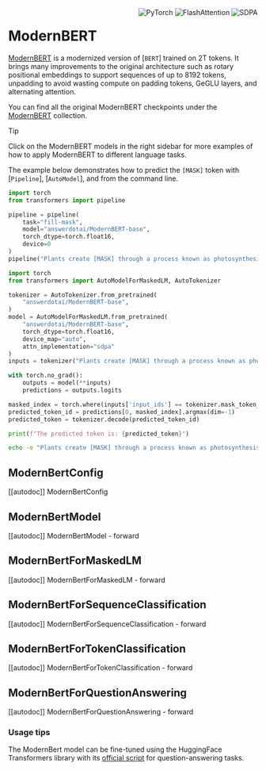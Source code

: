 <!--Copyright 2024 The HuggingFace Team. All rights reserved.

Licensed under the Apache License, Version 2.0 (the "License"); you may not use this file except in compliance with
the License. You may obtain a copy of the License at

http://www.apache.org/licenses/LICENSE-2.0

Unless required by applicable law or agreed to in writing, software distributed under the License is distributed on
an "AS IS" BASIS, WITHOUT WARRANTIES OR CONDITIONS OF ANY KIND, either express or implied. See the License for the
specific language governing permissions and limitations under the License.

⚠️ Note that this file is in Markdown but contain specific syntax for our doc-builder (similar to MDX) that may not be
rendered properly in your Markdown viewer.

-->

<div style="float: right;">
  <div class="flex flex-wrap space-x-1">
    <img alt="PyTorch" src="https://img.shields.io/badge/PyTorch-DE3412?style=flat&logo=pytorch&logoColor=white">
    <img alt="FlashAttention" src="https://img.shields.io/badge/%E2%9A%A1%EF%B8%8E%20FlashAttention-eae0c8?style=flat">
    <img alt="SDPA" src="https://img.shields.io/badge/SDPA-DE3412?style=flat&logo=pytorch&logoColor=white">
  </div>
</div>

# ModernBERT

[ModernBERT](https://huggingface.co/papers/2412.13663) is a modernized version of [`BERT`] trained on 2T tokens. It brings many improvements to the original architecture such as rotary positional embeddings to support sequences of up to 8192 tokens, unpadding to avoid wasting compute on padding tokens, GeGLU layers, and alternating attention.

You can find all the original ModernBERT checkpoints under the [ModernBERT](https://huggingface.co/collections/answerdotai/modernbert-67627ad707a4acbf33c41deb) collection.

> [!TIP]
> Click on the ModernBERT models in the right sidebar for more examples of how to apply ModernBERT to different language tasks.

The example below demonstrates how to predict the `[MASK]` token with [`Pipeline`], [`AutoModel`], and from the command line.

<hfoptions id="usage">
<hfoption id="Pipeline">

```py
import torch
from transformers import pipeline

pipeline = pipeline(
    task="fill-mask",
    model="answerdotai/ModernBERT-base",
    torch_dtype=torch.float16,
    device=0
)
pipeline("Plants create [MASK] through a process known as photosynthesis.")
```

</hfoption>
<hfoption id="AutoModel">

```py
import torch
from transformers import AutoModelForMaskedLM, AutoTokenizer

tokenizer = AutoTokenizer.from_pretrained(
    "answerdotai/ModernBERT-base",
)
model = AutoModelForMaskedLM.from_pretrained(
    "answerdotai/ModernBERT-base",
    torch_dtype=torch.float16,
    device_map="auto",
    attn_implementation="sdpa"
)
inputs = tokenizer("Plants create [MASK] through a process known as photosynthesis.", return_tensors="pt").to("cuda")

with torch.no_grad():
    outputs = model(**inputs)
    predictions = outputs.logits

masked_index = torch.where(inputs['input_ids'] == tokenizer.mask_token_id)[1]
predicted_token_id = predictions[0, masked_index].argmax(dim=-1)
predicted_token = tokenizer.decode(predicted_token_id)

print(f"The predicted token is: {predicted_token}")
```

</hfoption>
<hfoption id="transformers-cli">

```bash
echo -e "Plants create [MASK] through a process known as photosynthesis." | transformers-cli run --task fill-mask --model answerdotai/ModernBERT-base --device 0
```

</hfoption>
</hfoptions>

## ModernBertConfig

[[autodoc]] ModernBertConfig

<frameworkcontent>
<pt>

## ModernBertModel

[[autodoc]] ModernBertModel
    - forward

## ModernBertForMaskedLM

[[autodoc]] ModernBertForMaskedLM
    - forward

## ModernBertForSequenceClassification

[[autodoc]] ModernBertForSequenceClassification
    - forward

## ModernBertForTokenClassification

[[autodoc]] ModernBertForTokenClassification
    - forward

## ModernBertForQuestionAnswering

[[autodoc]] ModernBertForQuestionAnswering
    - forward

### Usage tips

The ModernBert model can be fine-tuned using the HuggingFace Transformers library with its [official script](https://github.com/huggingface/transformers/blob/main/examples/pytorch/question-answering/run_qa.py) for question-answering tasks.


</pt>
</frameworkcontent>
